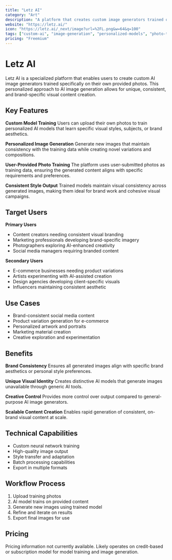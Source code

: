```yaml
---
title: "Letz AI"
category: "Art"
description: "A platform that creates custom image generators trained on user-provided photos for personalized AI image creation."
website: "https://letz.ai/"
icon: "https://letz.ai/_next/image?url=%2FL.png&w=64&q=100"
tags: ["custom-ai", "image-generation", "personalized-models", "photo-training", "ai-art"]
pricing: "Freemium"
---
```


# Letz AI

Letz AI is a specialized platform that enables users to create custom AI image generators trained specifically on their own provided photos. This personalized approach to AI image generation allows for unique, consistent, and brand-specific visual content creation.

## Key Features

**Custom Model Training**
Users can upload their own photos to train personalized AI models that learn specific visual styles, subjects, or brand aesthetics.

**Personalized Image Generation**
Generate new images that maintain consistency with the training data while creating novel variations and compositions.

**User-Provided Photo Training**
The platform uses user-submitted photos as training data, ensuring the generated content aligns with specific requirements and preferences.

**Consistent Style Output**
Trained models maintain visual consistency across generated images, making them ideal for brand work and cohesive visual campaigns.

## Target Users

**Primary Users**
- Content creators needing consistent visual branding
- Marketing professionals developing brand-specific imagery
- Photographers exploring AI-enhanced creativity
- Social media managers requiring branded content

**Secondary Users**
- E-commerce businesses needing product variations
- Artists experimenting with AI-assisted creation
- Design agencies developing client-specific visuals
- Influencers maintaining consistent aesthetic

## Use Cases

- Brand-consistent social media content
- Product variation generation for e-commerce
- Personalized artwork and portraits
- Marketing material creation
- Creative exploration and experimentation

## Benefits

**Brand Consistency**
Ensures all generated images align with specific brand aesthetics or personal style preferences.

**Unique Visual Identity**
Creates distinctive AI models that generate images unavailable through generic AI tools.

**Creative Control**
Provides more control over output compared to general-purpose AI image generators.

**Scalable Content Creation**
Enables rapid generation of consistent, on-brand visual content at scale.

## Technical Capabilities

- Custom neural network training
- High-quality image output
- Style transfer and adaptation
- Batch processing capabilities
- Export in multiple formats

## Workflow Process

1. Upload training photos
2. AI model trains on provided content
3. Generate new images using trained model
4. Refine and iterate on results
5. Export final images for use

## Pricing

Pricing information not currently available. Likely operates on credit-based or subscription model for model training and image generation.

